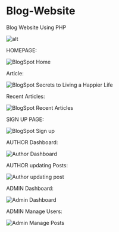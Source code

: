 # Blog-Website

Blog Website Using PHP

![alt](https://www.awesomescreenshot.com/image/14321916?key=50103fe41ce23816d731d6f6beab95aa)

HOMEPAGE:

![BlogSpot   Home](https://user-images.githubusercontent.com/81369580/132175538-bd13a967-f93e-45dd-a8ba-03e3a9a1799b.png)

Article:

![BlogSpot   Secrets to Living a Happier Life](https://user-images.githubusercontent.com/81369580/129002522-7840f352-8d55-4d2e-a71c-c0d67a9ccd1e.png)

Recent Articles:

![BlogSpot   Recent Articles](https://user-images.githubusercontent.com/81369580/129002766-767524bb-45b2-48e7-887f-bad559dad6a3.png)

SIGN UP PAGE:

![BlogSpot   Sign up](https://user-images.githubusercontent.com/81369580/128605039-dffa9ae1-5b28-4aa1-80c2-705ce719d5c6.png)

AUTHOR Dashboard:

![Author  Dashboard ](https://user-images.githubusercontent.com/81369580/128605046-34ac7fcf-a4c9-41a2-8311-8d463626b149.png)

AUTHOR updating Posts:

![Author updating post](https://user-images.githubusercontent.com/81369580/129002452-3be59932-1637-44a1-8006-3eeaff3c39eb.png)

ADMIN Dashboard:

![Admin   Dashboard](https://user-images.githubusercontent.com/81369580/129002671-a4d6ee2d-a69f-4392-8960-57a8f4532b2c.png)

ADMIN Manage Users:

![Admin   Manage Posts](https://user-images.githubusercontent.com/81369580/129002613-9f84fc1d-4dfb-455f-8f2d-328883926ff0.png)
